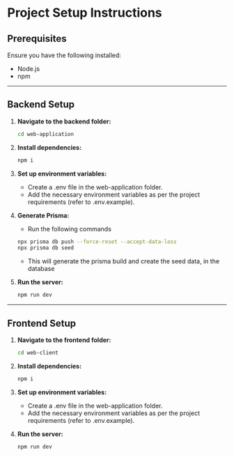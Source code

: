 # Project Setup Instructions

## Prerequisites
Ensure you have the following installed:
- Node.js
- npm

---------

## Backend Setup

1. **Navigate to the backend folder:**
   ```sh
   cd web-application
    ```
    
2. **Install dependencies:**
   ```sh
   npm i
    ```

3. **Set up environment variables:**

    - Create a .env file in the web-application folder.
    - Add the necessary environment variables as per the project requirements (refer to .env.example).

4. **Generate Prisma:**
    - Run the following commands
    ```sh
    npx prisma db push --force-reset --accept-data-loss
    npx prisma db seed
    ```
    - This will generate the prisma build and create the seed data, in the database

5. **Run the server:**
    ```sh
    npm run dev
    ```
-------------

## Frontend Setup

1. **Navigate to the frontend folder:**
   ```sh
   cd web-client
    ```
    
2. **Install dependencies:**
   ```sh
   npm i
    ```

3. **Set up environment variables:**

    - Create a .env file in the web-application folder.
    - Add the necessary environment variables as per the project requirements (refer to .env.example).

4. **Run the server:**
    ```sh
    npm run dev
    ```